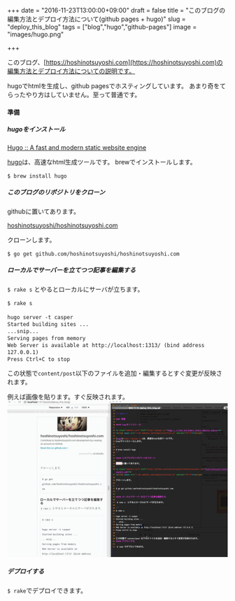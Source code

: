 +++
date = "2016-11-23T13:00:00+09:00"
draft = false
title = "このブログの編集方法とデプロイ方法について(github pages + hugo)"
slug = "deploy_this_blog"
tags = ["blog","hugo","github-pages"]
image = "images/hugo.png"

+++

このブログ、[https://hoshinotsuyoshi.com](https://hoshinotsuyoshi.com)の編集方法とデプロイ方法についての説明です。

hugoでhtmlを生成し、github pagesでホスティングしています。
あまり奇をてらったやり方はしていません。至って普通です。

<!--more-->

#### 準備

##### hugoをインストール

<a class="embedly-card" href="https://gohugo.io/">Hugo :: A fast and modern static website engine</a>
<script async src="//cdn.embedly.com/widgets/platform.js" charset="UTF-8"></script>

[hugo](https://gohugo.io/)は、高速なhtml生成ツールです。
brewでインストールします。

```
$ brew install hugo
```

##### このブログのリポジトリをクローン

githubに置いてあります。

<a class="embedly-card" href="https://github.com/hoshinotsuyoshi/hoshinotsuyoshi.com">hoshinotsuyoshi/hoshinotsuyoshi.com</a>
<script async src="//cdn.embedly.com/widgets/platform.js" charset="UTF-8"></script>

クローンします。

```
$ go get github.com/hoshinotsuyoshi/hoshinotsuyoshi.com
```

##### ローカルでサーバーを立てつつ記事を編集する

`$ rake s` とやるとローカルにサーバが立ちます。

```
$ rake s

hugo server -t casper
Started building sites ...
...snip...
Serving pages from memory
Web Server is available at http://localhost:1313/ (bind address 127.0.0.1)
Press Ctrl+C to stop
```

この状態で`content/post`以下のファイルを追加・編集するとすぐ変更が反映されます。

例えば画像を貼ります。すぐ反映されます。
<img src="/images/blog_ani.gif">

##### デプロイする

`$ rake`でデプロイできます。
